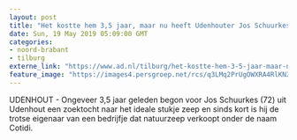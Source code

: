 ```yaml
---
layout: post
title: "Het kostte hem 3,5 jaar, maar nu heeft Udenhouter Jos Schuurkes zijn eigen zeep ontwikkeld"
date: Sun, 19 May 2019 05:09:00 GMT
categories: 
- noord-brabant 
- tilburg 
externe_link: "https://www.ad.nl/tilburg/het-kostte-hem-3-5-jaar-maar-nu-heeft-udenhouter-jos-schuurkes-zijn-eigen-zeep-ontwikkeld~a50baf51/"
feature_image: "https://images4.persgroep.net/rcs/q3LMq2PrUgOWXRA4RlKN2h56IgY/diocontent/147577447/_fitwidth/400/?appId=21791a8992982cd8da851550a453bd7f&quality=0.7"
---
```


UDENHOUT - Ongeveer 3,5 jaar geleden begon voor Jos Schuurkes (72) uit Udenhout een zoektocht naar het ideale stukje zeep en sinds kort is hij de trotse eigenaar van een bedrijfje dat natuurzeep verkoopt onder de naam Cotidi.
